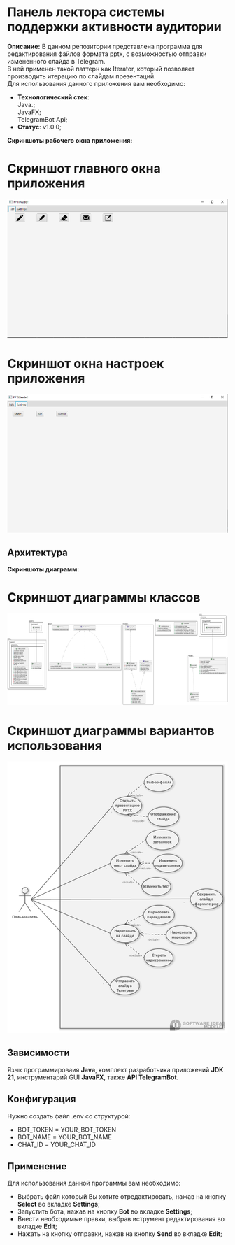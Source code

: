 # Панель лектора системы поддержки активности аудитории 
**Описание:** В данном репозитории представлена программа для редактирования файлов формата pptx, с возможностью отправки измененного слайда в Telegram.<br>
В ней применен такой паттерн как Iterator, который позволяет производить итерацию по слайдам презентаций.<br>
Для использования данного приложения вам необходимо:
* **Технологический стек**:<br> Java.;<br> JavaFX;<br> TelegramBot Api; 
* **Статус**: v1.0.0;

**Скриншоты рабочего окна приложения:**
# Скриншот главного окна приложения
![**Скриншот главного окна приложения:**](pictures/edit.png)
# Скриншот окна настроек приложения
![**Скриншот окна настроек приложения:**](pictures/settings.png)
## Архитектура
**Скриншоты диаграмм:**
# Скриншот диаграммы классов
![Скриншот диаграммы классов:](pictures/classdiagram.png)
# Скриншот диаграммы вариантов использования
![Скриншот диаграммы вариантов использования:](pictures/usecase.png)
## Зависимости
Язык программироваия **Java**, комплект разработчика приложений **JDK 21**, инструментарий GUI **JavaFX**, также **API TelegramBot**. 
## Конфигурация
Нужно создать файл .env со структурой:
* BOT_TOKEN = YOUR_BOT_TOKEN
* BOT_NAME = YOUR_BOT_NAME
* CHAT_ID = YOUR_CHAT_ID
## Применение
Для использования данной программы вам необходимо:
* Выбрать файл который Вы хотите отредактировать, нажав на кнопку **Select** во вкладке **Settings**;
* Запустить бота, нажав на кнопку **Bot** во вкладке **Settings**;
* Внести необходимые правки, выбрав иструмент редактирования во вкладке **Edit**;
* Нажать на кнопку отправки, нажав на кнопку **Send** во вкладке **Edit**;

